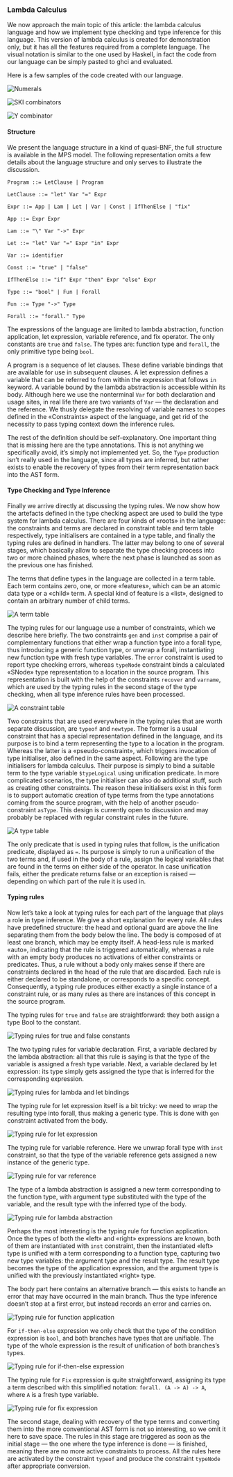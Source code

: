 ### Lambda Calculus

We now approach the main topic of this article: the lambda calculus language and how we implement type checking and type inference for this language. This version of lambda calculus is created for demonstration only, but it has all the features required from a complete language. The visual notation is similar to the one used by Haskell, in fact the code from our language can be simply pasted to ghci and evaluated. 

Here is a few samples of the code created with our language.

![Numerals](img/numerals.png)

![SKI combinators](img/skicombinators.png)

![Y combinator](img/ycombinator.png)

#### Structure

We present the language structure in a kind of quasi-BNF, the full structure is available in the MPS model. The following representation omits a few details about the language structure and only serves to illustrate the discussion. 

```
Program ::= LetClause | Program

LetClause ::= "let" Var "=" Expr

Expr ::= App | Lam | Let | Var | Const | IfThenElse | "fix"

App ::= Expr Expr

Lam ::= "\" Var "->" Expr

Let ::= "let" Var "=" Expr "in" Expr

Var ::= identifier

Const ::= "true" | "false"

IfThenElse ::= "if" Expr "then" Expr "else" Expr

Type ::= "bool" | Fun | Forall

Fun ::= Type "->" Type

Forall ::= "forall." Type
```

The expressions of the language are limited to lambda abstraction, function application, let expression, variable reference, and fix operator. The only constants are `true` and `false`. The types are: function type and `forall`, the only primitive type being `bool`.

A program is a sequence of let clauses. These define variable bindings that are available for use in subsequent clauses. A let expression defines a variable that can be referred to from within the expression that follows `in` keyword. A variable bound by the lambda abstraction is accessible within its body. Although here we use the nonterminal `Var` for both declaration and usage sites, in real life there are two variants of `Var` — the declaration and the reference. We thusly delegate the resolving of variable names to scopes defined in the «Constraints» aspect of the language, and get rid of the necessity to pass typing context down the inference rules. 

The rest of the definition should be self-explanatory. One important thing that is missing here are the type annotations. This is not anything we specifically avoid, it’s simply not implemented yet. So, the `Type` production isn’t really used in the language, since all types are inferred, but rather exists to enable the recovery of types from their term representation back into the AST form.
    
#### Type Checking and Type Inference

Finally we arrive directly at discussing the typing rules. We now show how the artefacts defined in the type checking aspect are used to build the type system for lambda calculus. There are four kinds of «roots» in the language: the constraints and terms are declared in constraint table and term table respectively, type initialisers are contained in a type table, and finally the typing rules are defined in handlers. The latter may belong to one of several stages, which basically allow to separate the type checking process into two or more chained phases, where the next phase is launched as soon as the previous one has finished.

The terms that define types in the language are collected in a term table. Each term contains zero, one, or more «features», which can be an atomic data type or a «child» term. A special kind of feature is a «list», designed to contain an arbitrary number of child terms. 

![A term table](img/term-table.png)

The typing rules for our language use a number of constraints, which we describe here briefly. The two constraints `gen` and `inst` comprise a pair of complementary functions that either wrap a function type into a forall type, thus introducing a generic function type, or unwrap a forall, instantiating new function type with fresh type variables. The `error` constraint is used to report type checking errors, whereas `typeNode` constraint binds a calculated «SNode» type representation to a location in the source program. This representation is built with the help of the constraints `recover` and `varname`, which are used by the typing rules in the second stage of the type checking, when all type inference rules have been processed. 

![A constraint table](img/constraint-table.png)

Two constraints that are used everywhere in the typing rules that are worth separate discussion, are `typeof` and `newtype`. The former is a usual constraint that has a special representation defined in the language, and its purpose is to bind a term representing the type to a location in the program. Whereas the latter is a «pseudo-constraint», which triggers  invocation of type initialiser, also defined in the same aspect. Following are the type initialisers for lambda calculus. Their purpose is simply to bind a suitable term to the type variable `$typeLogical` using unification predicate. In more complicated scenarios, the type initialiser can also do additional stuff, such as creating other constraints. The reason these initialisers exist in this form is to support automatic creation of type terms from the type annotations coming from the source program, with the help of another pseudo-constraint `asType`. This design is currently open to discussion and may probably be replaced with regular constraint rules in the future.

![A type table](img/type-table.png)

The only predicate that is used in typing rules that follow, is the unification predicate, displayed as `=`. Its purpose is simply to run a unification of the two terms and, if used in the body of a rule, assign the logical variables that are found in the terms on either side of the operator. In case unification fails, either the predicate returns false or an exception is raised — depending on which part of the rule it is used in.

#### Typing rules
     
Now let’s take a look at typing rules for each part of the language that plays a role in type inference. We give a short explanation for every rule. All rules have predefined structure: the head and optional guard are above the line separating them from the body below the line. The body is composed of at least one branch, which may be empty itself. A head-less rule is marked «auto», indicating that the rule is triggered automatically, whereas a rule with an empty body produces no activations of either constraints or predicates. Thus, a rule without a body only makes sense if there are constraints declared in the head of the rule that are discarded. Each rule is either declared to be standalone, or corresponds to a specific concept. Consequently, a typing rule produces either exactly a single instance of a constraint rule, or as many rules as there are instances of this concept in the source program.

The typing rules for `true` and `false` are straightforward: they both assign a type Bool to the constant.

![Typing rules for `true` and `false` constants](img/typeof-true-false.png)

The two typing rules for variable declaration. First, a variable declared by the lambda abstraction: all that this rule is saying is that the type of the variable is assigned a fresh type variable. Next, a variable declared by let expression: its type  simply gets assigned the type that is inferred for the corresponding expression.

![Typing rules for lambda and let bindings](img/typeof-lam-let-bind.png)

The typing rule for let expression itself is a bit tricky: we need to wrap the resulting type into forall, thus making a generic type. This is done with `gen` constraint activated from the body.

![Typing rule for let expression](img/typeof-let.png)

The typing rule for variable reference. Here we unwrap forall type with `inst` constraint, so that the type of the variable reference gets assigned a new instance of the generic type.

![Typing rule for var reference](img/typeof-varref.png)

The type of a lambda abstraction is assigned a new term corresponding to the function type, with argument type substituted with the type of the variable, and the result type with the inferred type of the body. 

![Typing rule for lambda abstraction](img/typeof-lam.png)
      
Perhaps the most interesting is the typing rule for function application. Once the types of both the «left» and «right» expressions are known, both of them are instantiated with `inst` constraint, then the instantiated «left» type is unified with a term corresponding to a function type, capturing two new type variables: the argument type and the result type. The result type becomes the type of the application expression, and the argument type is unified with the previously instantiated «right» type. 

The body part here contains an alternative branch — this exists to handle an error that may have occurred in the main branch. Thus the type inference doesn’t stop at a first error, but instead records an error and carries on. 

![Typing rule for function application](img/typeof-app.png)

For `if-then-else` expression we only check that the type of the condition expression is `bool`, and both branches have types that are unifiable. The type of the whole expression is the result of unification of both branches’s types.

![Typing rule for if-then-else expression](img/typeof-ifthenelse.png)

The typing rule for `Fix` expression is quite straightforward, assigning its type a term described with this simplified notation: `forall. (A -> A) -> A`, where `A` is a fresh type variable. 

![Typing rule for fix expression](img/typeof-fix.png)
   
The second stage, dealing with recovery of the type terms and converting them into the more conventional AST form is not so interesting, so we omit it here to save space. The rules in this stage are triggered as soon as the initial stage — the one where the type inference is done — is finished, meaning there are no more active constraints to process. All the rules here are activated by the constraint `typeof` and produce the constraint `typeNode` after appropriate conversion. 

